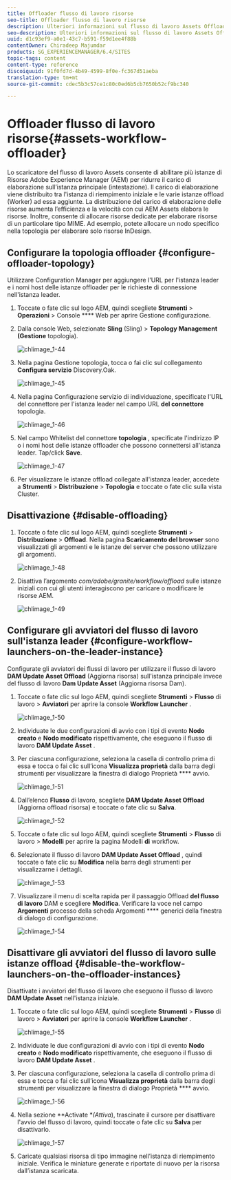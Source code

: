 ```yaml
---
title: Offloader flusso di lavoro risorse
seo-title: Offloader flusso di lavoro risorse
description: Ulteriori informazioni sul flusso di lavoro Assets Offloader.
seo-description: Ulteriori informazioni sul flusso di lavoro Assets Offloader.
uuid: d1c93ef9-a0e1-43c7-b591-f59d1ee4f88b
contentOwner: Chiradeep Majumdar
products: SG_EXPERIENCEMANAGER/6.4/SITES
topic-tags: content
content-type: reference
discoiquuid: 91f0fd7d-4b49-4599-8f0e-fc367d51aeba
translation-type: tm+mt
source-git-commit: cdec5b3c57ce1c80c0ed6b5cb7650b52cf9bc340

---
```



# Offloader flusso di lavoro risorse{#assets-workflow-offloader}

Lo scaricatore del flusso di lavoro Assets consente di abilitare più istanze di Risorse Adobe Experience Manager (AEM) per ridurre il carico di elaborazione sull’istanza principale (intestazione). Il carico di elaborazione viene distribuito tra l&#39;istanza di riempimento iniziale e le varie istanze offload (Worker) ad essa aggiunte. La distribuzione del carico di elaborazione delle risorse aumenta l’efficienza e la velocità con cui AEM Assets elabora le risorse. Inoltre, consente di allocare risorse dedicate per elaborare risorse di un particolare tipo MIME. Ad esempio, potete allocare un nodo specifico nella topologia per elaborare solo risorse InDesign.

## Configurare la topologia offloader {#configure-offloader-topology}

Utilizzare Configuration Manager per aggiungere l&#39;URL per l&#39;istanza leader e i nomi host delle istanze offloader per le richieste di connessione nell&#39;istanza leader.

1. Toccate o fate clic sul logo AEM, quindi scegliete **Strumenti** > **Operazioni** > Console **** Web per aprire Gestione configurazione.
1. Dalla console Web, selezionate **Sling** (Sling) > **Topology Management (Gestione** topologia).

   ![chlimage_1-44](assets/chlimage_1-44.png)

1. Nella pagina Gestione topologia, tocca o fai clic sul collegamento **Configura servizio** Discovery.Oak.

   ![chlimage_1-45](assets/chlimage_1-45.png)

1. Nella pagina Configurazione servizio di individuazione, specificate l&#39;URL del connettore per l&#39;istanza leader nel campo URL **del connettore** topologia.

   ![chlimage_1-46](assets/chlimage_1-46.png)

1. Nel campo Whitelist del connettore **topologia** , specificate l&#39;indirizzo IP o i nomi host delle istanze offloader che possono connettersi all&#39;istanza leader. Tap/click **Save**.

   ![chlimage_1-47](assets/chlimage_1-47.png)

1. Per visualizzare le istanze offload collegate all&#39;istanza leader, accedete a **Strumenti** > **Distribuzione** > **Topologia** e toccate o fate clic sulla vista Cluster.

## Disattivazione {#disable-offloading}

1. Toccate o fate clic sul logo AEM, quindi scegliete **Strumenti** > **Distribuzione** > **Offload**. Nella pagina **Scaricamento del browser** sono visualizzati gli argomenti e le istanze del server che possono utilizzare gli argomenti.

   ![chlimage_1-48](assets/chlimage_1-48.png)

1. Disattiva l’argomento *com/adobe/granite/workflow/offload* sulle istanze iniziali con cui gli utenti interagiscono per caricare o modificare le risorse AEM.

   ![chlimage_1-49](assets/chlimage_1-49.png)

## Configurare gli avviatori del flusso di lavoro sull&#39;istanza leader {#configure-workflow-launchers-on-the-leader-instance}

Configurate gli avviatori dei flussi di lavoro per utilizzare il flusso di lavoro **DAM Update Asset Offload** (Aggiorna risorsa) sull&#39;istanza principale invece del flusso di lavoro **Dam Update Asset** (Aggiorna risorsa Dam).

1. Toccate o fate clic sul logo AEM, quindi scegliete **Strumenti** > **Flusso** di lavoro > **Avviatori** per aprire la console **Workflow Launcher** .

   ![chlimage_1-50](assets/chlimage_1-50.png)

1. Individuate le due configurazioni di avvio con i tipi di evento **Nodo creato** e **Nodo modificato** rispettivamente, che eseguono il flusso di lavoro **DAM Update Asset** .
1. Per ciascuna configurazione, seleziona la casella di controllo prima di essa e tocca o fai clic sull’icona **Visualizza proprietà** dalla barra degli strumenti per visualizzare la finestra di dialogo Proprietà **** avvio.

   ![chlimage_1-51](assets/chlimage_1-51.png)

1. Dall’elenco **Flusso** di lavoro, scegliete **DAM Update Asset Offload** (Aggiorna offload risorsa) e toccate o fate clic su **Salva**.

   ![chlimage_1-52](assets/chlimage_1-52.png)

1. Toccate o fate clic sul logo AEM, quindi scegliete **Strumenti** > **Flusso** di lavoro > **Modelli** per aprire la pagina Modelli **di** workflow.
1. Selezionate il flusso di lavoro **DAM Update Asset Offload** , quindi toccate o fate clic su **Modifica** nella barra degli strumenti per visualizzarne i dettagli.

   ![chlimage_1-53](assets/chlimage_1-53.png)

1. Visualizzare il menu di scelta rapida per il passaggio Offload **del flusso di lavoro** DAM e scegliere **Modifica**. Verificare la voce nel campo **Argomenti** processo della scheda Argomenti **** generici della finestra di dialogo di configurazione.

   ![chlimage_1-54](assets/chlimage_1-54.png)

## Disattivare gli avviatori del flusso di lavoro sulle istanze offload {#disable-the-workflow-launchers-on-the-offloader-instances}

Disattivate i avviatori del flusso di lavoro che eseguono il flusso di lavoro **DAM Update Asset** nell&#39;istanza iniziale.

1. Toccate o fate clic sul logo AEM, quindi scegliete **Strumenti** > **Flusso** di lavoro > **Avviatori** per aprire la console **Workflow Launcher** .

   ![chlimage_1-55](assets/chlimage_1-55.png)

1. Individuate le due configurazioni di avvio con i tipi di evento **Nodo creato** e **Nodo modificato** rispettivamente, che eseguono il flusso di lavoro **DAM Update Asset** .
1. Per ciascuna configurazione, seleziona la casella di controllo prima di essa e tocca o fai clic sull’icona **Visualizza proprietà** dalla barra degli strumenti per visualizzare la finestra di dialogo Proprietà **** avvio.

   ![chlimage_1-56](assets/chlimage_1-56.png)

1. Nella sezione **Activate **(Attiva*), trascinate il cursore per disattivare l&#39;avvio del flusso di lavoro, quindi toccate o fate clic su **Salva** per disattivarlo.

   ![chlimage_1-57](assets/chlimage_1-57.png)

1. Caricate qualsiasi risorsa di tipo immagine nell’istanza di riempimento iniziale. Verifica le miniature generate e riportate di nuovo per la risorsa dall’istanza scaricata.

